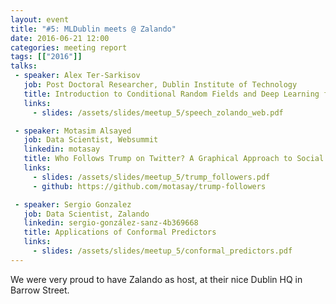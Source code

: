 ```yaml
---
layout: event
title: "#5: MLDublin meets @ Zalando"
date: 2016-06-21 12:00
categories: meeting report
tags: [["2016"]]
talks:
 - speaker: Alex Ter-Sarkisov
   job: Post Doctoral Researcher, Dublin Institute of Technology
   title: Introduction to Conditional Random Fields and Deep Learning for Semantic Image Segmentation and Other Problems
   links:
     - slides: /assets/slides/meetup_5/speech_zolando_web.pdf

 - speaker: Motasim Alsayed
   job: Data Scientist, Websummit
   linkedin: motasay
   title: Who Follows Trump on Twitter? A Graphical Approach to Social MWedia Analysis
   links:
     - slides: /assets/slides/meetup_5/trump_followers.pdf
     - github: https://github.com/motasay/trump-followers

 - speaker: Sergio Gonzalez
   job: Data Scientist, Zalando
   linkedin: sergio-gonzález-sanz-4b369668
   title: Applications of Conformal Predictors
   links:
     - slides: /assets/slides/meetup_5/conformal_predictors.pdf
---
```


We were very proud to have Zalando as host, at their nice Dublin HQ in Barrow Street.
